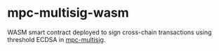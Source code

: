 # mpc-multisig-wasm
WASM smart contract deployed to sign cross-chain transactions using threshold ECDSA in [mpc-multisig](http://github.com/vincentes/mpc-multisig).
